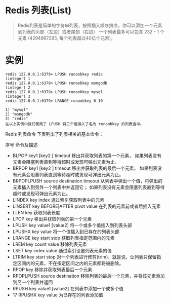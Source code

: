 # Redis 列表(List)
> Redis列表是简单的字符串列表，按照插入顺序排序。你可以添加一个元素到列表的头部（左边）或者尾部（右边）
一个列表最多可以包含 232 - 1 个元素 (4294967295, 每个列表超过40亿个元素)。

# 实例
```
redis 127.0.0.1:6379> LPUSH runoobkey redis
(integer) 1
redis 127.0.0.1:6379> LPUSH runoobkey mongodb
(integer) 2
redis 127.0.0.1:6379> LPUSH runoobkey mysql
(integer) 3
redis 127.0.0.1:6379> LRANGE runoobkey 0 10

1) "mysql"
2) "mongodb"
3) "redis"
在以上实例中我们使用了 LPUSH 将三个值插入了名为 runoobkey 的列表当中。
```
Redis 列表命令
下表列出了列表相关的基本命令：

序号	命令及描述
+	BLPOP key1 [key2 ] timeout 
移出并获取列表的第一个元素， 如果列表没有元素会阻塞列表直到等待超时或发现可弹出元素为止。
+	BRPOP key1 [key2 ] timeout 
移出并获取列表的最后一个元素， 如果列表没有元素会阻塞列表直到等待超时或发现可弹出元素为止。
+	BRPOPLPUSH source destination timeout 
从列表中弹出一个值，将弹出的元素插入到另外一个列表中并返回它； 如果列表没有元素会阻塞列表直到等待超时或发现可弹出元素为止。
+	LINDEX key index 
通过索引获取列表中的元素
+ LINSERT key BEFORE|AFTER pivot value 
在列表的元素前或者后插入元素
+	LLEN key 
获取列表长度
+	LPOP key 
移出并获取列表的第一个元素
+	LPUSH key value1 [value2] 
将一个或多个值插入到列表头部
+	LPUSHX key value 
将一个值插入到已存在的列表头部
+	LRANGE key start stop 
获取列表指定范围内的元素
+	LREM key count value 
移除列表元素
+	LSET key index value 
通过索引设置列表元素的值
+	LTRIM key start stop 
对一个列表进行修剪(trim)，就是说，让列表只保留指定区间内的元素，不在指定区间之内的元素都将被删除。
+	RPOP key 
移除并获取列表最后一个元素
+	RPOPLPUSH source destination 
移除列表的最后一个元素，并将该元素添加到另一个列表并返回
+	RPUSH key value1 [value2] 
在列表中添加一个或多个值
+ 17	RPUSHX key value 
为已存在的列表添加值
